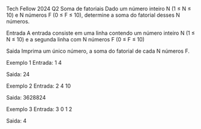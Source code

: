 Tech Fellow 2024 Q2
Soma de fatoriais
Dado um número inteiro N (1 ≤ N ≤ 10) e N números F (0 ≤ F ≤ 10), determine a soma do fatorial desses N números.

Entrada
A entrada consiste em uma linha contendo um número inteiro N (1 ≤ N ≤ 10) e a segunda linha com N números F (0 ≤ F ≤ 10)

Saida
Imprima um único número, a soma do fatorial de cada N números F.

Exemplo 1
Entrada: 1 4

Saida: 24

Exemplo 2
Entrada: 2 4 10

Saida: 3628824

Exemplo 3
Entrada: 3 0 1 2

Saida: 4
